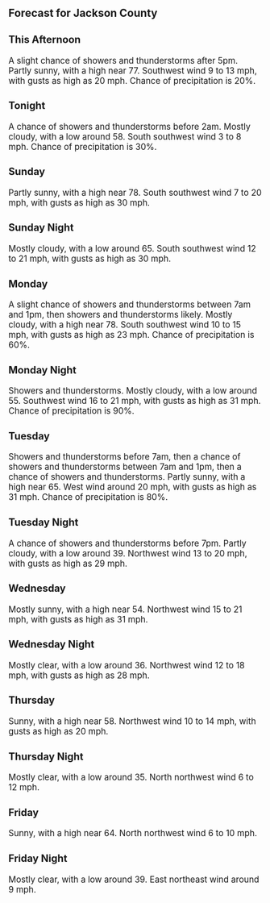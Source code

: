 <div>
   <h2>Forecast for Jackson County</h2>
   <p>
      <div style="font-size:120%">
         <h3>This Afternoon</h3>A slight chance of showers and thunderstorms after 5pm. Partly sunny, with a high near 77. Southwest wind 9 to 13 mph, with
         gusts as high as 20 mph. Chance of precipitation is 20%.<br></div>
   </p>
   <p>
      <div style="font-size:120%">
         <h3>Tonight</h3>A chance of showers and thunderstorms before 2am. Mostly cloudy, with a low around 58. South southwest wind 3 to 8 mph. Chance
         of precipitation is 30%.<br></div>
   </p>
   <p>
      <div style="font-size:120%">
         <h3>Sunday</h3>Partly sunny, with a high near 78. South southwest wind 7 to 20 mph, with gusts as high as 30 mph.<br></div>
   </p>
   <p>
      <div style="font-size:120%">
         <h3>Sunday Night</h3>Mostly cloudy, with a low around 65. South southwest wind 12 to 21 mph, with gusts as high as 30 mph.<br></div>
   </p>
   <p>
      <div style="font-size:120%">
         <h3>Monday</h3>A slight chance of showers and thunderstorms between 7am and 1pm, then showers and thunderstorms likely. Mostly cloudy, with
         a high near 78. South southwest wind 10 to 15 mph, with gusts as high as 23 mph. Chance of precipitation is 60%.<br></div>
   </p>
   <p>
      <div style="font-size:120%">
         <h3>Monday Night</h3>Showers and thunderstorms. Mostly cloudy, with a low around 55. Southwest wind 16 to 21 mph, with gusts as high as 31 mph.
         Chance of precipitation is 90%.<br></div>
   </p>
   <p>
      <div style="font-size:120%">
         <h3>Tuesday</h3>Showers and thunderstorms before 7am, then a chance of showers and thunderstorms between 7am and 1pm, then a chance of showers
         and thunderstorms. Partly sunny, with a high near 65. West wind around 20 mph, with gusts as high as 31 mph. Chance of precipitation
         is 80%.<br></div>
   </p>
   <p>
      <div style="font-size:120%">
         <h3>Tuesday Night</h3>A chance of showers and thunderstorms before 7pm. Partly cloudy, with a low around 39. Northwest wind 13 to 20 mph, with gusts
         as high as 29 mph.<br></div>
   </p>
   <p>
      <div style="font-size:120%">
         <h3>Wednesday</h3>Mostly sunny, with a high near 54. Northwest wind 15 to 21 mph, with gusts as high as 31 mph.<br></div>
   </p>
   <p>
      <div style="font-size:120%">
         <h3>Wednesday Night</h3>Mostly clear, with a low around 36. Northwest wind 12 to 18 mph, with gusts as high as 28 mph.<br></div>
   </p>
   <p>
      <div style="font-size:120%">
         <h3>Thursday</h3>Sunny, with a high near 58. Northwest wind 10 to 14 mph, with gusts as high as 20 mph.<br></div>
   </p>
   <p>
      <div style="font-size:120%">
         <h3>Thursday Night</h3>Mostly clear, with a low around 35. North northwest wind 6 to 12 mph.<br></div>
   </p>
   <p>
      <div style="font-size:120%">
         <h3>Friday</h3>Sunny, with a high near 64. North northwest wind 6 to 10 mph.<br></div>
   </p>
   <p>
      <div style="font-size:120%">
         <h3>Friday Night</h3>Mostly clear, with a low around 39. East northeast wind around 9 mph.<br></div>
   </p>
</div>
